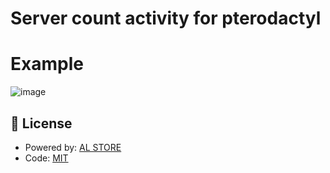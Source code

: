 # Server count activity for pterodactyl

# Example
![image](https://github.com/NightSky13000/PteroActivity/assets/101979092/8054fc77-f68a-4b15-9640-1c6da4efec53)

## 📄 License

- Powered by: [AL STORE](https://github.com/AL-STORE)
- Code: [MIT](./LICENSE)
